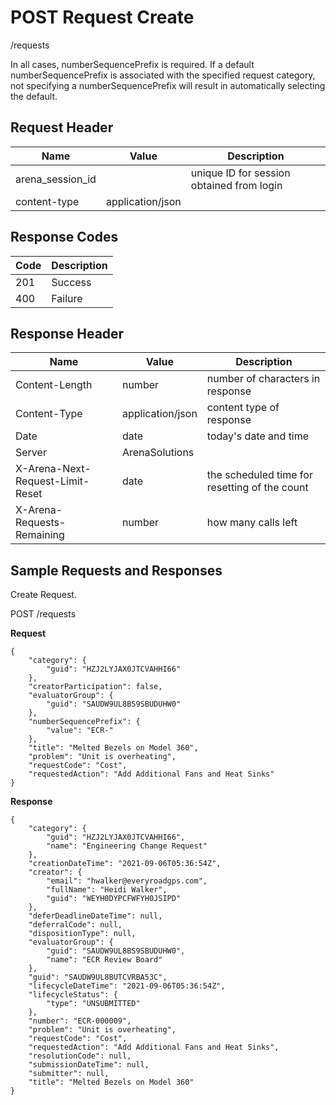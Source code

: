 # POST Request Create
/requests

In all cases, numberSequencePrefix is required. If a default numberSequencePrefix is associated with the specified request category, not specifying a  numberSequencePrefix will result in automatically selecting the default.  

## Request Header

| Name<br> | Value<br> | Description<br> |
|  --- |  --- |  --- | 
| arena_session_id<br> |   | unique ID for session obtained from login<br> |
| content-type<br> | application/json<br> |   |

## Response Codes

| Code<br> | Description<br> |
|  --- |  --- | 
| 201<br> | Success<br> |
| 400<br> | Failure<br> |

## Response Header

| Name<br> | Value<br> | Description<br> |
|  --- |  --- |  --- | 
| Content-Length<br> | number<br> | number of characters in response<br> |
| Content-Type<br> | application/json<br> | content type of response<br> |
| Date<br> | date<br> | today's date and time<br> |
| Server<br> | ArenaSolutions<br> |   |
| X-Arena-Next-Request-Limit-Reset<br> | date<br> | the scheduled time for resetting of the count<br> |
| X-Arena-Requests-Remaining<br> | number<br> | how many calls left<br> |

## Sample Requests and Responses
Create Request.

POST /requests

**Request** 

```
{
    "category": {
        "guid": "HZJ2LYJAX0JTCVAHHI66"
    },
    "creatorParticipation": false,
    "evaluatorGroup": {
        "guid": "SAUDW9UL8BS9SBUDUHW0"
    },
    "numberSequencePrefix": {
        "value": "ECR-"
    },
    "title": "Melted Bezels on Model 360",
    "problem": "Unit is overheating",
    "requestCode": "Cost",
    "requestedAction": "Add Additional Fans and Heat Sinks"
}
```
**Response** 

```
{
    "category": {
        "guid": "HZJ2LYJAX0JTCVAHHI66",
        "name": "Engineering Change Request"
    },
    "creationDateTime": "2021-09-06T05:36:54Z",
    "creator": {
        "email": "hwalker@everyroadgps.com",
        "fullName": "Heidi Walker",
        "guid": "WEYH0DYPCFWFYH0JSIPD"
    },
    "deferDeadlineDateTime": null,
    "deferralCode": null,
    "dispositionType": null,
    "evaluatorGroup": {
        "guid": "SAUDW9UL8BS9SBUDUHW0",
        "name": "ECR Review Board"
    },
    "guid": "SAUDW9UL8BUTCVRBA53C",
    "lifecycleDateTime": "2021-09-06T05:36:54Z",
    "lifecycleStatus": {
        "type": "UNSUBMITTED"
    },
    "number": "ECR-000009",
    "problem": "Unit is overheating",
    "requestCode": "Cost",
    "requestedAction": "Add Additional Fans and Heat Sinks",
    "resolutionCode": null,
    "submissionDateTime": null,
    "submitter": null,
    "title": "Melted Bezels on Model 360"
}
```
